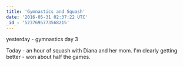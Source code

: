 ```yaml
---
title: 'Gymnastics and Squash'
date: '2016-05-31 02:37:22 UTC'
_id_: '5237695773568215'
---
```


yesterday - gymnastics day 3

Today - an hour of squash with Diana and her mom. I'm clearly getting
better - won about half the games.
